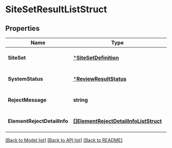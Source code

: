 # SiteSetResultListStruct

## Properties
Name | Type | Description | Notes
------------ | ------------- | ------------- | -------------
**SiteSet** | [***SiteSetDefinition**](SiteSetDefinition.md) |  | [optional] [default to null]
**SystemStatus** | [***ReviewResultStatus**](ReviewResultStatus.md) |  | [optional] [default to null]
**RejectMessage** | **string** |  | [optional] [default to null]
**ElementRejectDetailInfo** | [**[]ElementRejectDetailInfoListStruct**](element_reject_detail_info_list_struct.md) |  | [optional] [default to null]

[[Back to Model list]](../README.md#documentation-for-models) [[Back to API list]](../README.md#documentation-for-api-endpoints) [[Back to README]](../README.md)


